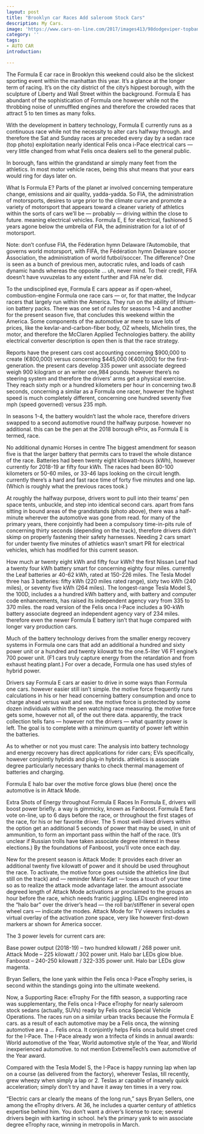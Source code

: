 ```yaml
---
layout: post
title: "Brooklyn car Races Add saleroom Stock Cars"
description: My Cars.
image: 'https://www.cars-on-line.com/2017/images413/98dodgeviper-topbanner-750.jpg'
category: ''
tags:
- AUTO CAR
introduction:

---
```

The Formula E car race in Brooklyn this weekend could also be the slickest sporting event within the manhattan this year. It’s a glance at the longer term of racing. It’s on the city district of the city’s hippest borough, with the sculpture of Liberty and Wall Street within the background. Formula E has abundant of the sophistication of Formula one however while not the throbbing noise of unmuffled engines and therefore the crowded races that attract 5 to ten times as many folks.

With the development in battery technology, Formula E currently runs as a continuous race while not the necessity to alter cars halfway through. and therefore the Sat and Sunday races ar preceded every day by a sedan race (top photo) exploitation nearly identical Felis onca i-Pace electrical cars — very little changed from what Felis onca dealers sell to the general public.

In borough, fans within the grandstand ar simply many feet from the athletics. In most motor vehicle races, being this shut means that your ears would ring for days later on.

What Is Formula E?
Parts of the planet ar involved concerning temperature change, emissions and air quality, yadda-yadda. So FIA, the administration of motorsports, desires to urge prior to the climate curve and promote a variety of motorsport that appears toward a cleaner variety of athletics within the sorts of cars we’ll be — probably — driving within the close to future. meaning electrical vehicles. Formula E, E for electrical, fashioned 5 years agone below the umbrella of FIA, the administration for a lot of of motorsport.

Note: don’t confuse FIA, the Fédération hymn Delaware l’Automobile, that governs world motorsport, with FIFA, the Fédération hymn Delaware soccer Association, the administration of world futbol/soccer. The difference? One is seen as a bunch of previous men, autocratic rules, and loads of cash dynamic hands whereas the opposite … uh, never mind. To their credit, FIFA doesn’t have vuvuzelas to any extent further and FIA ne’er did.

To the undisciplined eye, Formula E cars appear as if open-wheel, combustion-engine Formula one race cars — or, for that matter, the Indycar racers that largely run within the America. They run on the ability of lithium-ion battery packs. There was one set of rules for seasons 1-4 and another for the present season five, that concludes this weekend within the America. Some components of the automotive ar mere to save lots of prices, like the kevlar-and-carbon-fiber body, OZ wheels, Michelin tires, the motor, and therefore the McClaren Applied Technologies battery. the ability electrical converter description is open then is that the race strategy.

Reports have the present cars cost accounting concerning $900,000 to create (€800,000) versus concerning $445,000 (€400,000) for the first-generation. the present cars develop 335 power unit associate degreed weigh 900 kilogram or an writer one,984 pounds. however there’s no steering system and therefore the drivers’ arms get a physical exercise. They reach sixty mph or a hundred kilometers per hour in concerning two.8 seconds, concerning a similar as a Formula one racer, however the highest speed is much completely different, concerning one hundred seventy five mph (speed governed) versus 235 mph.

In seasons 1-4, the battery wouldn’t last the whole race, therefore drivers swapped to a second automotive round the halfway purpose. however no additional. this can be the pen at the 2018 borough ePrix, as Formula E is termed, race.

No additional dynamic Horses in centre
The biggest amendment for season five is that the larger battery that permits cars to travel the whole distance of the race. Batteries had been twenty eight kilowatt-hours (kWh), however currently for 2018-19 ar fifty four kWh. The races had been 80-100 kilometers or 50-60 miles, or 33-46 laps looking on the circuit length. currently there’s a hard and fast race time of forty five minutes and one lap. (Which is roughly what the previous races took.)

At roughly the halfway purpose, drivers wont to pull into their teams’ pen space tents, unbuckle, and step into identical second cars. apart from fans sitting in bound areas of the grandstands (photo above), there was a half-minute wherever the automotive was gone from read. for many of the primary years, there conjointly had been a compulsory time-in-pits rule of concerning thirty seconds (depending on the track), therefore drivers didn’t skimp on properly fastening their safety harnesses. Needing 2 cars smart for under twenty five minutes of athletics wasn’t smart PR for electrical vehicles, which has modified for this current season.

How much ar twenty eight kWh and fifty four kWh? the first Nissan Leaf had a twenty four kWh battery smart for concerning eighty four miles. currently the Leaf batteries ar 40-62 kWh, rated at 150-226 miles. The Tesla Model three has 3 batteries: fifty kWh (220 miles rated range), sixty two kWh (240 miles), or seventy five kWh (264 miles). The longest-range Tesla Model S, the 100D, includes a a hundred kWh battery and, with battery and computer code enhancements, has raised its independent agency vary from 335 to 370 miles. the road version of the Felis onca I-Pace includes a 90-kWh battery associate degreed an independent agency vary of 234 miles. therefore even the newer Formula E battery isn’t that huge compared with longer vary production cars.

Much of the battery technology derives from the smaller energy recovery systems in Formula one cars that add an additional a hundred and sixty power unit or a hundred and twenty kilowatt to the one.5-liter V6 F1 engine’s 700 power unit. (F1 cars truly capture energy from the retardation and from exhaust heating plant.) For over a decade, Formula one has used styles of hybrid power.

Drivers say Formula E cars ar easier to drive in some ways than Formula one cars. however easier still isn’t simple. the motive force frequently runs calculations in his or her head concerning battery consumption and once to charge ahead versus wait and see. the motive force is protected by some dozen individuals within the pen watching race measuring. the motive force gets some, however not all, of the out there data. apparently, the track collection tells fans — however not the drivers — what quantity power is left. The goal is to complete with a minimum quantity of power left within the batteries.

As to whether or not you must care: The analysis into battery technology and energy recovery has direct applications for rider cars; EVs specifically, however conjointly hybrids and plug-in hybrids. athletics is associate degree particularly necessary thanks to check thermal management of batteries and charging.

Formula E halo bar over the motive force glows blue (here) once the automotive is in Attack Mode.

Extra Shots of Energy throughout Formula E Races
In Formula E, drivers will boost power briefly. a way is gimmicky, known as Fanboost. Formula E fans vote on-line, up to 6 days before the race, or throughout the first stages of the race, for his or her favorite driver. The 5 most well-liked drivers within the option get an additional 5 seconds of power that may be used, in unit of ammunition, to form an important pass within the half of the race. (It’s unclear if Russian trolls have taken associate degree interest in these elections.) By the foundations of Fanboost, you’ll vote once each day.

New for the present season is Attack Mode: It provides each driver an additional twenty five kilowatt of power and it should be used throughout the race. To activate, the motive force goes outside the athletics line (but still on the track) and — reminder Mario Kart — loses a touch of your time so as to realize the attack mode advantage later. the amount associate degreed length of Attack Mode activations ar proclaimed to the groups an hour before the race, which needs frantic juggling. LEDs engineered into the “halo bar” over the driver’s head — the roll bar/stiffener in several open wheel cars — indicate the modes. Attack Mode for TV viewers includes a virtual overlay of the activation zone space, very like however first-down markers ar shown for America soccer.

The 3 power levels for current cars are:

Base power output (2018-19) – two hundred kilowatt / 268 power unit.
Attack Mode – 225 kilowatt / 302 power unit. Halo bar LEDs glow blue.
Fanboost – 240-250 kilowatt / 322-335 power unit. Halo bar LEDs glow magenta.

Bryan Sellers, the lone yank within the Felis onca I-Pace eTrophy series, is second within the standings going into the ultimate weekend.

Now, a Supporting Race: eTrophy
For the fifth season, a supporting race was supplementary, the Felis onca I-Pace eTrophy for nearly saleroom stock sedans (actually, SUVs) ready by Felis onca Special Vehicle Operations. The races run on a similar urban tracks because the Formula E cars. as a result of each automotive may be a Felis onca, the winning automotive are a … Felis onca. It conjointly helps Felis onca build street cred for the I-Pace. The I-Pace already won a trifecta of kinds in annual awards: World automotive of the Year, World automotive style of the Year, and World inexperienced automotive. to not mention ExtremeTech’s own automotive of the Year award.

Compared with the Tesla Model S, the I-Pace is happy running lap when lap on a course (as delivered from the factory), wherever Teslas, till recently, grew wheezy when simply a lap or 2. Teslas ar capable of insanely quick acceleration; simply don’t try and have it away ten times in a very row.

“Electric cars ar clearly the means of the long run,” says Bryan Sellers, one among the eTrophy drivers. At 36, he includes a quarter century of athletics expertise behind him. You don’t want a driver’s license to race; several drivers begin with karting in school. he’s the primary yank to win associate degree eTrophy race, winning in metropolis in March.